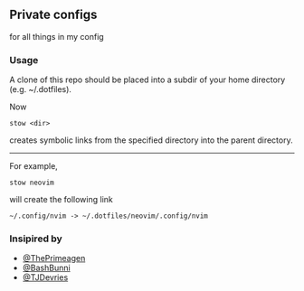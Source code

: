 ## Private configs
for all things in my config

### Usage

A clone of this repo should be placed into a subdir of your home directory (e.g. ~/.dotfiles).

Now
```
stow <dir>
```
creates symbolic links from the specified directory into the parent directory.

--- 

For example, 
```
stow neovim
```
will create the following link
```
~/.config/nvim -> ~/.dotfiles/neovim/.config/nvim
```

### Insipired by 
 - [@ThePrimeagen](https://github.com/ThePrimeagen/.dotfiles)
 - [@BashBunni](https://github.com/bashbunni/dotfiles)
 - [@TJDevries](https://github.com/tjdevries/config_manager)


